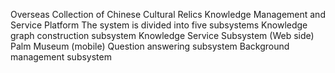 Overseas Collection of Chinese Cultural Relics Knowledge Management and Service Platform
The system is divided into five subsystems
Knowledge graph construction subsystem
Knowledge Service Subsystem (Web side)
Palm Museum (mobile)
Question answering subsystem
Background management subsystem
